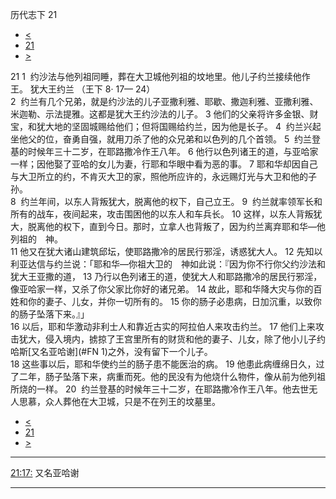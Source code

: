 ﻿





 历代志下 21




* [<](bible/2CH20.md)
* [21](bible/2CH.md)
* [>](bible/2CH22.md)



 
21 
1  约沙法与他列祖同睡，葬在大卫城他列祖的坟地里。他儿子约兰接续他作王。 犹大王约兰 （王下
8·
17—
24）  
2  约兰有几个兄弟，就是约沙法的儿子亚撒利雅、耶歇、撒迦利雅、亚撒利雅、米迦勒、示法提雅。这都是犹大王约沙法的儿子。 
3 他们的父亲将许多金银、财宝，和犹大地的坚固城赐给他们；但将国赐给约兰，因为他是长子。 
4  约兰兴起坐他父的位，奋勇自强，就用刀杀了他的众兄弟和以色列的几个首领。 
5  约兰登基的时候年三十二岁，在耶路撒冷作王八年。 
6 他行以色列诸王的道，与亚哈家一样；因他娶了亚哈的女儿为妻，行耶和华眼中看为恶的事。 
7 耶和华却因自己与大卫所立的约，不肯灭大卫的家，照他所应许的，永远赐灯光与大卫和他的子孙。  
8  约兰年间，以东人背叛犹大，脱离他的权下，自己立王。 
9  约兰就率领军长和所有的战车，夜间起来，攻击围困他的以东人和车兵长。 
10 这样，以东人背叛犹大，脱离他的权下，直到今日。那时，立拿人也背叛了，因为约兰离弃耶和华—他列祖的　神。  
11 他又在犹大诸山建筑邱坛，使耶路撒冷的居民行邪淫，诱惑犹大人。 
12 先知以利亚达信与约兰说：「耶和华—你祖大卫的　神如此说：『因为你不行你父约沙法和犹大王亚撒的道， 
13 乃行以色列诸王的道，使犹大人和耶路撒冷的居民行邪淫，像亚哈家一样，又杀了你父家比你好的诸兄弟。 
14 故此，耶和华降大灾与你的百姓和你的妻子、儿女，并你一切所有的。 
15 你的肠子必患病，日加沉重，以致你的肠子坠落下来。』」  
16 以后，耶和华激动非利士人和靠近古实的阿拉伯人来攻击约兰。 
17 他们上来攻击犹大，侵入境内，掳掠了王宫里所有的财货和他的妻子、儿女，除了他小儿子约哈斯[又名亚哈谢](#FN
1)之外，没有留下一个儿子。  
18 这些事以后，耶和华使约兰的肠子患不能医治的病。 
19 他患此病缠绵日久，过了二年，肠子坠落下来，病重而死。他的民没有为他烧什么物件，像从前为他列祖所烧的一样。 
20  约兰登基的时候年三十二岁，在耶路撒冷作王八年。他去世无人思慕，众人葬他在大卫城，只是不在列王的坟墓里。 
* [<](bible/2CH20.md)
* [21](bible/2CH.md)
* [>](bible/2CH22.md)





---


[21:17:](#V17)
又名亚哈谢




---









